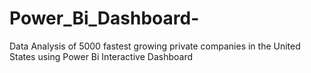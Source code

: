 # Power_Bi_Dashboard-
Data Analysis of 5000 fastest growing private companies in the United States using Power Bi Interactive Dashboard

